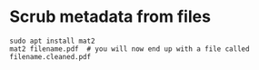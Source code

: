 # Scrub metadata from files

```
sudo apt install mat2
mat2 filename.pdf  # you will now end up with a file called filename.cleaned.pdf
```
